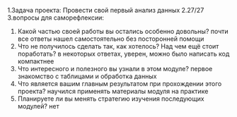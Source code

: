 1.Задача проекта: Провести свой первый анализ данных
2.27/27
3.вопросы для саморефлексии:
  1. Какой частью своей работы вы остались особенно довольны?
  почти все ответы нашел самостоятельно без посторонней помощи
  2. Что не получилось сделать так, как хотелось? Над чем ещё стоит поработать?
  в некоторых ответах, уверен, можно было написать код компактнее
  3. Что интересного и полезного вы узнали в этом модуле?
  первое знакомство с таблицами и обработка данных
  4. Что является вашим главным результатом при прохождении этого проекта?
  научился применять материалы модуля на практике
  5. Планируете ли вы менять стратегию изучения последующих модулей?
  нет
  
  
